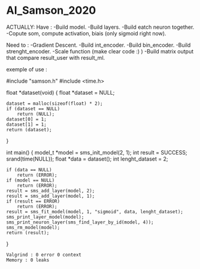 # AI_Samson_2020


ACTUALLY:
Have :
-Build model.
-Build layers.
-Build eatch neuron together.
-Copute som, compute activation, biais (only sigmoid right now).

Need to :
-Gradient Descent.
-Build int_encoder.
-Build bin_encoder.
-Build strenght_encoder.
-Scale function (make clear code :)  )
-Build matrix output that compare result_user with result_ml.


exemple of use :

#include "samson.h"
#include <time.h>

float *dataset(void)
{
    float *dataset = NULL;

    dataset = malloc(sizeof(float) * 2);
    if (dataset == NULL)
        return (NULL);
    dataset[0] = 1;
    dataset[1] = 1;
    return (dataset);
}

int main()
{
    model_t *model = sms_init_model(2, 1);
    int result = SUCCESS;
    srand(time(NULL));
    float *data = dataset();
    int lenght_dataset = 2;

    if (data == NULL)
        return (ERROR);
    if (model == NULL)
        return (ERROR);
    result = sms_add_layer(model, 2);
    result = sms_add_layer(model, 1);
    if (result == ERROR)
        return (ERROR);
    result = sms_fit_model(model, 1, "sigmoid", data, lenght_dataset);
    sms_print_layer_model(model);
    sms_print_neuron_layer(sms_find_layer_by_id(model, 4));
    sms_rm_model(model);
    return (result);
}

    Valgrind : 0 error 0 context
    Memory : 0 leaks